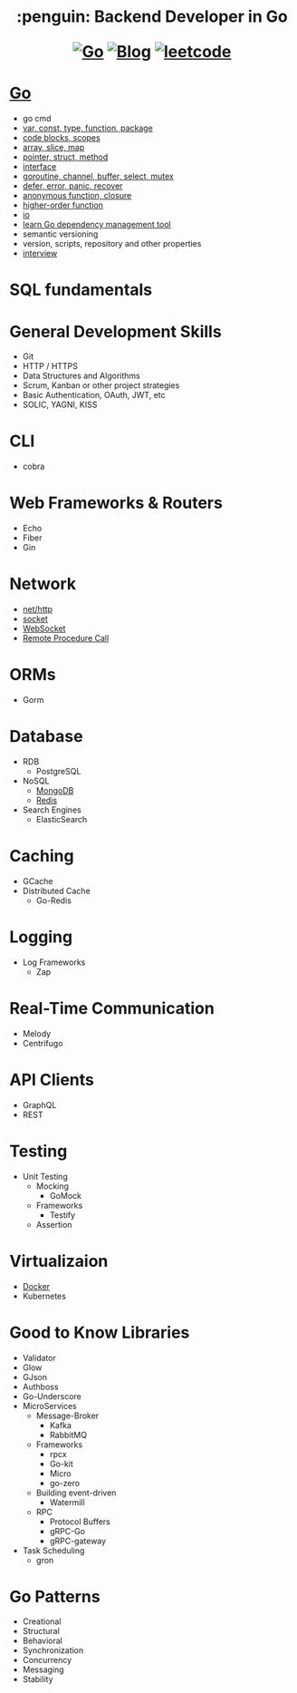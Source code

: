 <h1 align="center"> :penguin: Backend Developer in Go

<p align="center">
  <a href="#Go"><img src="https://img.shields.io/badge/language-Go-blue.svg" alt="Go"></a>
  <a href="https://regy.dev"><img src="https://img.shields.io/badge/Blog-ReGY's Inspiration-critical.svg" alt="Blog"></a>
  <a href="https://github.com/ReGYChang/LeetCode"><img src="https://img.shields.io/badge/algo-leetcode-brightgreen.svg" alt="leetcode"></a>
</p>

# [Go](go/README.md)
- go cmd
- [var, const, type, function, package](go/var_const_type_function_package.md)
- [code blocks, scopes](go/code_blocks_scopes.md)
- [array, slice, map](go/array_slice_map.md)
- [pointer, struct, method](go/pointer_struct_methods.md)
- [interface](go/interface.md)
- [goroutine, channel, buffer, select, mutex](go/go_channel_buffer_select_mutex.md)
- [defer, error, panic, recover](go/defer_error_panic_recover.md)
- [anonymous function, closure](go/anonymouse_closure.md)
- [higher-order function](go/higher_order_func.md)
- [io]()
- [learn Go dependency management tool](go/pkg_tools.md)
- semantic versioning
- version, scripts, repository and other properties
- [interview](go/interview.md)

# SQL fundamentals
# General Development Skills
  - Git
  - HTTP / HTTPS
  - Data Structures and Algorithms
  - Scrum, Kanban or other project strategies
  - Basic Authentication, OAuth, JWT, etc
  - SOLIC, YAGNI, KISS
# CLI
  - cobra
# Web Frameworks & Routers
  - Echo
  - Fiber
  - Gin
# Network
  - [net/http](network/net_http.md)
  - [socket](network/socket.md)
  - [WebSocket](network/websocket.md)
  - [Remote Procedure Call](network/rpc.md)
# ORMs
  - Gorm
# Database
  - RDB
      - PostgreSQL
  - NoSQL
      - [MongoDB](database/mongodb.md)
      - [Redis](database/redis.md)
  - Search Engines
      - ElasticSearch
# Caching
  - GCache
  - Distributed Cache
      - Go-Redis
# Logging
  - Log Frameworks
      - Zap
# Real-Time Communication
  - Melody
  - Centrifugo
# API Clients
  - GraphQL
  - REST
# Testing
  - Unit Testing
      - Mocking
          - GoMock
      - Frameworks
          - Testify
      - Assertion
# Virtualizaion
  - [Docker](virtualization/docker.md)
  - Kubernetes
# Good to Know Libraries
  - Validator
  - Glow
  - GJson
  - Authboss
  - Go-Underscore
  - MicroServices
      - Message-Broker
          - Kafka
          - RabbitMQ
      - Frameworks
          - rpcx
          - Go-kit
          - Micro
          - go-zero
      - Building event-driven
          - Watermill
      - RPC
          - Protocol Buffers
          - gRPC-Go
          - gRPC-gateway
  - Task Scheduling
      - gron
# Go Patterns
  - Creational
  - Structural
  - Behavioral
  - Synchronization
  - Concurrency
  - Messaging
  - Stability
